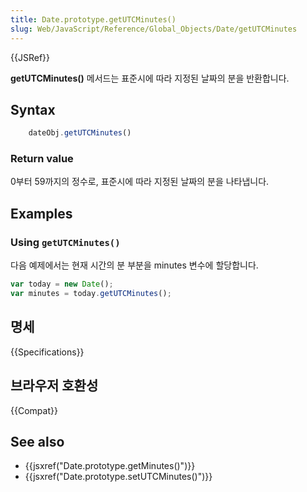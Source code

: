 ```yaml
---
title: Date.prototype.getUTCMinutes()
slug: Web/JavaScript/Reference/Global_Objects/Date/getUTCMinutes
---
```

{{JSRef}}

**getUTCMinutes()** 메서드는 표준시에 따라 지정된 날짜의 분을 반환합니다.

## Syntax

```js
    dateObj.getUTCMinutes()
```

### Return value

0부터 59까지의 정수로, 표준시에 따라 지정된 날짜의 분을 나타냅니다.

## Examples

### Using `getUTCMinutes()`

다음 예제에서는 현재 시간의 분 부분을 minutes 변수에 할당합니다.

```js
var today = new Date();
var minutes = today.getUTCMinutes();
```

## 명세

{{Specifications}}

## 브라우저 호환성

{{Compat}}

## See also

- {{jsxref("Date.prototype.getMinutes()")}}
- {{jsxref("Date.prototype.setUTCMinutes()")}}
